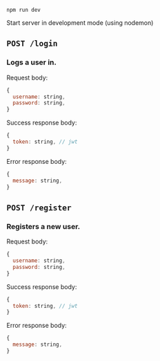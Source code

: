 `npm run dev`

Start server in development mode (using nodemon)

## `POST /login`

### Logs a user in.

Request body:

```js
{
  username: string,
  password: string,
}
```

Success response body:

```js
{
  token: string, // jwt
}
```

Error response body:

```js
{
  message: string,
}
```

## `POST /register`

### Registers a new user.

Request body:

```js
{
  username: string,
  password: string,
}
```

Success response body:

```js
{
  token: string, // jwt
}
```

Error response body:

```js
{
  message: string,
}
```
